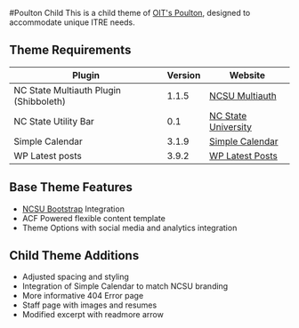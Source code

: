 #Poulton Child
This is a child theme of [OIT's Poulton](https://github.ncsu.edu/ORIED/Poulton), designed to accommodate unique ITRE needs.

## Theme Requirements

| Plugin                                      | Version   | Website                                                                  |
| ------------------------------------------- | --------- | ------------------------------------------------------------------------ |
| NC State Multiauth Plugin (Shibboleth)      | 1.1.5     | [NCSU Multiauth](https://github.ncsu.edu/engr-wordpress/ncsu-multiauth)  |
| NC State Utility Bar                        | 0.1       | [NC State University](https://ncsu.edu)                                  |
| Simple Calendar                             | 3.1.9     | [Simple Calendar](https://wordpress.org/plugins/google-calendar-events/) |
| WP Latest posts                             | 3.9.2     | [WP Latest Posts](https://wordpress.org/plugins/wp-latest-posts/)        |

## Base Theme Features

* [NCSU Bootstrap](https://github.com/ncstate/ncstate-bootstrap) Integration
* ACF Powered flexible content template
* Theme Options with social media and analytics integration

## Child Theme Additions

* Adjusted spacing and styling
* Integration of Simple Calendar to match NCSU branding
* More informative 404 Error page
* Staff page with images and resumes
* Modified excerpt with readmore arrow
